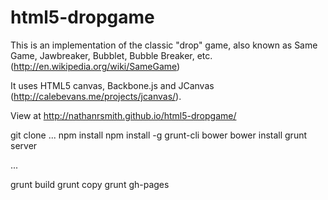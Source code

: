 html5-dropgame
==============

This is an implementation of the classic "drop" game, also known as Same Game, Jawbreaker, Bubblet, Bubble Breaker, etc. (http://en.wikipedia.org/wiki/SameGame)

It uses HTML5 canvas, Backbone.js and JCanvas (http://calebevans.me/projects/jcanvas/).

View at http://nathanrsmith.github.io/html5-dropgame/


git clone ...
npm install
npm install -g grunt-cli bower
bower install
grunt server

...

grunt build
grunt copy
grunt gh-pages